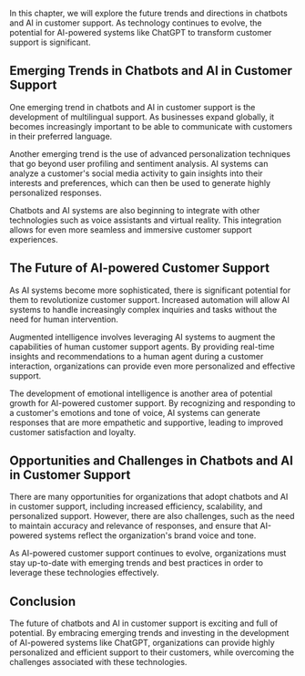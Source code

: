 

In this chapter, we will explore the future trends and directions in chatbots and AI in customer support. As technology continues to evolve, the potential for AI-powered systems like ChatGPT to transform customer support is significant.

Emerging Trends in Chatbots and AI in Customer Support
------------------------------------------------------

One emerging trend in chatbots and AI in customer support is the development of multilingual support. As businesses expand globally, it becomes increasingly important to be able to communicate with customers in their preferred language.

Another emerging trend is the use of advanced personalization techniques that go beyond user profiling and sentiment analysis. AI systems can analyze a customer's social media activity to gain insights into their interests and preferences, which can then be used to generate highly personalized responses.

Chatbots and AI systems are also beginning to integrate with other technologies such as voice assistants and virtual reality. This integration allows for even more seamless and immersive customer support experiences.

The Future of AI-powered Customer Support
-----------------------------------------

As AI systems become more sophisticated, there is significant potential for them to revolutionize customer support. Increased automation will allow AI systems to handle increasingly complex inquiries and tasks without the need for human intervention.

Augmented intelligence involves leveraging AI systems to augment the capabilities of human customer support agents. By providing real-time insights and recommendations to a human agent during a customer interaction, organizations can provide even more personalized and effective support.

The development of emotional intelligence is another area of potential growth for AI-powered customer support. By recognizing and responding to a customer's emotions and tone of voice, AI systems can generate responses that are more empathetic and supportive, leading to improved customer satisfaction and loyalty.

Opportunities and Challenges in Chatbots and AI in Customer Support
-------------------------------------------------------------------

There are many opportunities for organizations that adopt chatbots and AI in customer support, including increased efficiency, scalability, and personalized support. However, there are also challenges, such as the need to maintain accuracy and relevance of responses, and ensure that AI-powered systems reflect the organization's brand voice and tone.

As AI-powered customer support continues to evolve, organizations must stay up-to-date with emerging trends and best practices in order to leverage these technologies effectively.

Conclusion
----------

The future of chatbots and AI in customer support is exciting and full of potential. By embracing emerging trends and investing in the development of AI-powered systems like ChatGPT, organizations can provide highly personalized and efficient support to their customers, while overcoming the challenges associated with these technologies.
